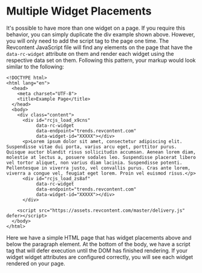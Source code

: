 # Multiple Widget Placements

It's possible to have more than one widget on a page. If you require this behavior, you can simply duplicate the div example shown above. However, you will only need to add the script tag to the page one time. The Revcontent JavaScript file will find any elements on the page that have the `data-rc-widget` attribute on them and render each widget using the respective data set on them. Following this pattern, your markup would look similar to the following:

    <!DOCTYPE html>
    <html lang="en">
      <head>
        <meta charset="UTF-8">
        <title>Example Page</title>
      </head>
      <body>
        <div class="content">
          <div id="rcjs_load_x9cns"
               data-rc-widget
               data-endpoint="trends.revcontent.com"
               data-widget-id="XXXXX"></div>
          <p>Lorem ipsum dolor sit amet, consectetur adipiscing elit. Suspendisse vitae dui porta, varius arcu eget, porttitor purus. Quisque auctor blandit risus sollicitudin accumsan. Aenean lorem diam, molestie at lectus a, posuere sodales leo. Suspendisse placerat libero vel tortor aliquet, non varius diam lacinia. Suspendisse potenti. Pellentesque in viverra justo, vel convallis purus. Cras ante lorem, viverra a congue vel, feugiat eget lorem. Proin vel euismod risus.</p>
          <div id="rcjs_load_zs8af"
               data-rc-widget
               data-endpoint="trends.revcontent.com"
               data-widget-id="XXXXX"></div>
          </div>
    
        <script src="https://assets.revcontent.com/master/delivery.js" defer></script>
      </body>
    </html>

Here we have a simple HTML page that has widget placements above and below the paragraph element. At the bottom of the body, we have a script tag that will defer execution until the DOM has finished rendering. If your widget widget attributes are configured correctly, you will see each widget rendered on your page.
